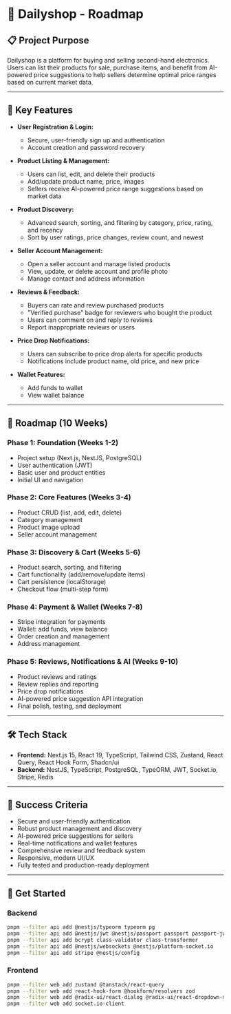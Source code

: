 # 🛒 Dailyshop - Roadmap

## 📋 Project Purpose

Dailyshop is a platform for buying and selling second-hand electronics. Users can list their products for sale, purchase items, and benefit from AI-powered price suggestions to help sellers determine optimal price ranges based on current market data.

---

## 🚀 Key Features

- **User Registration & Login:**
  - Secure, user-friendly sign up and authentication
  - Account creation and password recovery

- **Product Listing & Management:**
  - Users can list, edit, and delete their products
  - Add/update product name, price, images
  - Sellers receive AI-powered price range suggestions based on market data

- **Product Discovery:**
  - Advanced search, sorting, and filtering by category, price, rating, and recency
  - Sort by user ratings, price changes, review count, and newest

- **Seller Account Management:**
  - Open a seller account and manage listed products
  - View, update, or delete account and profile photo
  - Manage contact and address information

- **Reviews & Feedback:**
  - Buyers can rate and review purchased products
  - "Verified purchase" badge for reviewers who bought the product
  - Users can comment on and reply to reviews
  - Report inappropriate reviews or users

- **Price Drop Notifications:**
  - Users can subscribe to price drop alerts for specific products
  - Notifications include product name, old price, and new price

- **Wallet Features:**
  - Add funds to wallet
  - View wallet balance

---

## 📅 Roadmap (10 Weeks)

### **Phase 1: Foundation (Weeks 1-2)**

- Project setup (Next.js, NestJS, PostgreSQL)
- User authentication (JWT)
- Basic user and product entities
- Initial UI and navigation

### **Phase 2: Core Features (Weeks 3-4)**

- Product CRUD (list, add, edit, delete)
- Category management
- Product image upload
- Seller account management

### **Phase 3: Discovery & Cart (Weeks 5-6)**

- Product search, sorting, and filtering
- Cart functionality (add/remove/update items)
- Cart persistence (localStorage)
- Checkout flow (multi-step form)

### **Phase 4: Payment & Wallet (Weeks 7-8)**

- Stripe integration for payments
- Wallet: add funds, view balance
- Order creation and management
- Address management

### **Phase 5: Reviews, Notifications & AI (Weeks 9-10)**

- Product reviews and ratings
- Review replies and reporting
- Price drop notifications
- AI-powered price suggestion API integration
- Final polish, testing, and deployment

---

## 🛠️ Tech Stack

- **Frontend:** Next.js 15, React 19, TypeScript, Tailwind CSS, Zustand, React Query, React Hook Form, Shadcn/ui
- **Backend:** NestJS, TypeScript, PostgreSQL, TypeORM, JWT, Socket.io, Stripe, Redis

---

## 🎯 Success Criteria

- Secure and user-friendly authentication
- Robust product management and discovery
- AI-powered price suggestions for sellers
- Real-time notifications and wallet features
- Comprehensive review and feedback system
- Responsive, modern UI/UX
- Fully tested and production-ready deployment

---

## 🚀 Get Started

### Backend

```bash
pnpm --filter api add @nestjs/typeorm typeorm pg
pnpm --filter api add @nestjs/jwt @nestjs/passport passport passport-jwt
pnpm --filter api add bcrypt class-validator class-transformer
pnpm --filter api add @nestjs/websockets @nestjs/platform-socket.io
pnpm --filter api add stripe @nestjs/config
```

### Frontend

```bash
pnpm --filter web add zustand @tanstack/react-query
pnpm --filter web add react-hook-form @hookform/resolvers zod
pnpm --filter web add @radix-ui/react-dialog @radix-ui/react-dropdown-menu
pnpm --filter web add socket.io-client
```
